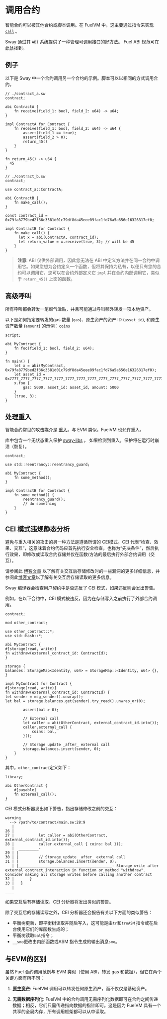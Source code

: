 # 调用合约

智能合约可以被其他合约或脚本调用。在 FuelVM 中，这主要通过指令来实现 [`call`](https://github.com/FuelLabs/fuel-specs/blob/master/specs/vm/instruction_set.md#call-call-contract) 。

Sway 通过其 `ABI` 系统提供了一种管理可调用接口的好方法。 Fuel ABI 规范可在 [此处](https://github.com/FuelLabs/fuel-specs/blob/master/specs/protocol/abi.md)找到。

## 例子

以下是 Sway 中一个合约调用另一个合约的示例。脚本可以以相同的方式调用合约。

```sway
// ./contract_a.sw
contract;

abi ContractA {
    fn receive(field_1: bool, field_2: u64) -> u64;
}

impl ContractA for Contract {
    fn receive(field_1: bool, field_2: u64) -> u64 {
        assert(field_1 == true);
        assert(field_2 > 0);
        return_45()
    }
}

fn return_45() -> u64 {
  45
}
```

```sway
// ./contract_b.sw
contract;

use contract_a::ContractA;

abi ContractB {
    fn make_call();
}

const contract_id = 0x79fa8779bed2f36c3581d01c79df8da45eee09fac1fd76a5a656e16326317ef0;

impl ContractB for Contract {
    fn make_call() {
      let x = abi(ContractA, contract_id);
      let return_value = x.receive(true, 3); // will be 45
    }
}
```

> **注意**: ABI 仅供外部调用，因此您无法在 ABI 中定义方法并在同一合约中调用它。如果您想为合约定义一个函数，但将其保持为私有，以便只有您的合约可以调用它，您可以在合约外部定义它 `impl` 并在合约内部调用它，类似于 `return_45()` 上面的函数。

## 高级呼叫

所有呼叫都会转发一笔燃气津贴，并且可能通过呼叫额外转发一项本地资产。

以下是如何指定要转发的gas 数量 (`gas`)、原生资产的资产 ID (`asset_id`), 和原生资产数量 (`amount`) 的示例：`coins`

```sway
script;

abi MyContract {
    fn foo(field_1: bool, field_2: u64);
}

fn main() {
    let x = abi(MyContract, 0x79fa8779bed2f36c3581d01c79df8da45eee09fac1fd76a5a656e16326317ef0);
    let asset_id = 0x7777_7777_7777_7777_7777_7777_7777_7777_7777_7777_7777_7777_7777_7777_7777_7777;
    x.foo {
        gas: 5000, asset_id: asset_id, amount: 5000
    }
    (true, 3);
}
```

## 处理重入

智能合约常见的攻击媒介是 [重入](https://docs.soliditylang.org/en/v0.8.4/security-considerations.html#re-entrancy)。与 EVM 类似，FuelVM 也允许重入。

库中包含一个无状态重入保护 [sway-libs](https://github.com/FuelLabs/sway-libs) 。 如果检测到重入，保护将在运行时崩溃（恢复）。

```sway
contract;

use std::reentrancy::reentrancy_guard;

abi MyContract {
    fn some_method();
}

impl ContractB for Contract {
    fn some_method() {
        reentrancy_guard();
        // do something
    }
}
```

## CEI 模式违规静态分析

避免与重入相关的攻击的另一种方法是遵循所谓的 CEI模式。CEI 代表“检查、效果、交互”，这意味着合约代码应首先执行安全检查，也称为“先决条件”，然后执行效果，即修改或读取合约存储并仅在函数/方法的最后执行外部合约调用（交互）。

请参阅此 [博客文章](https://fravoll.github.io/solidity-patterns/checks_effects_interactions.html) 以了解有关交互后存储修改时的一些漏洞的更多详细信息，并参阅此[博客文章](https://chainsecurity.com/curve-lp-oracle-manipulation-post-mortem/)以了解有关交互后存储读取的更多信息。

Sway 编译器会检查用户契约中是否违反了 CEI 模式，如果违反则会发出警告。

例如，在以下合约中，CEI 模式被违反，因为在存储写入之前执行了外部合约调用。

```sway
contract;

mod other_contract;

use other_contract::*;
use std::hash::*;

abi MyContract {
#[storage(read, write)]
fn withdraw(external_contract_id: ContractId);
}

storage {
balances: StorageMap<Identity, u64> = StorageMap::<Identity, u64> {},
}

impl MyContract for Contract {
#[storage(read, write)]
fn withdraw(external_contract_id: ContractId) {
let sender = msg_sender().unwrap();
let bal = storage.balances.get(sender).try_read().unwrap_or(0);

        assert(bal > 0);

        // External call
        let caller = abi(OtherContract, external_contract_id.into());
        caller.external_call {
            coins: bal,
        }();

        // Storage update _after_ external call
        storage.balances.insert(sender, 0);
    }
}
```

其中，`other_contract`定义如下：
```sway
library;

abi OtherContract {
    #[payable]
    fn external_call();
}

```
CEI 模式分析器发出如下警告，指出存储修改之前的交互：

```sway
warning
  --> /path/to/contract/main.sw:28:9
   |
26 |
27 |           let caller = abi(OtherContract, external_contract_id.into());
28 |           caller.external_call { coins: bal }();
   |  _________-
29 | |
30 | |         // Storage update _after_ external call
31 | |         storage.balances.insert(sender, 0);
   | |__________________________________________- Storage write after external contract interaction in function or method "withdraw". Consider making all storage writes before calling another contract
32 |       }
33 |   }
   |
____

```

如果交互后有存储读取，CEI 分析器将发出类似的警告。

除了交互后的存储读写之外，CEI 分析器还会报告有关以下方面的类似警告：

- 平衡树更新，即平衡树读取并随后写入，这可能是由`tr`和`troASM` 指令或在后台使用它们的库函数生成的；
- 平衡树读取`bal`指令；
- `__smo`更改由内部函数或ASM 指令生成的输出消息`smo`。

## 与EVM的区别

虽然 Fuel 合约调用范例与 EVM 类似（使用 ABI，转发 gas 和数据），但它在两个关键方面有所不同：

1. [**原生资产**](./native_assets.md): FuelVM 调用可以转发任何原生资产，而不仅仅是基础资产。

2. **无需数据序列化**: FuelVM 中的合约调用无需序列化数据即可在合约之间传递数据；相反，它们只需传递指向数据的指针即可。这是因为 FuelVM 具有一个共享的全局内存，所有调用框架都可以从中读取。


